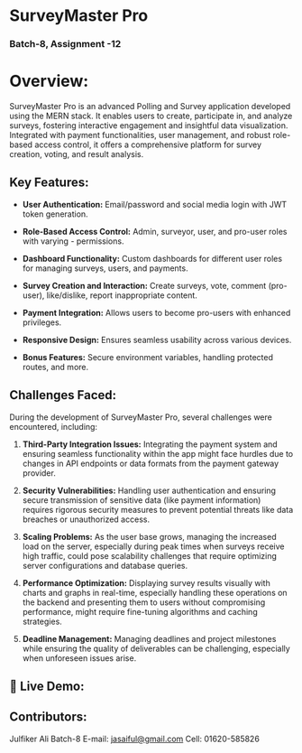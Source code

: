 # SurveyMaster Pro

### Batch-8, Assignment -12
# Overview:
SurveyMaster Pro is an advanced Polling and Survey application developed using the MERN stack. It enables users to create, participate in, and analyze surveys, fostering interactive engagement and insightful data visualization. Integrated with payment functionalities, user management, and robust role-based access control, it offers a comprehensive platform for survey creation, voting, and result analysis.

## Key Features:

- **User Authentication:** 
Email/password and social media login with JWT token generation.

- **Role-Based Access Control:** 
Admin, surveyor, user, and pro-user roles with varying - permissions.

- **Dashboard Functionality:** 
Custom dashboards for different user roles for managing surveys, users, and payments.

- **Survey Creation and Interaction:** 
Create surveys, vote, comment (pro-user), like/dislike, report inappropriate content.

- **Payment Integration:** 
Allows users to become pro-users with enhanced privileges.

- **Responsive Design:** 
Ensures seamless usability across various devices.

- **Bonus Features:** 
Secure environment variables, handling protected routes, and more.

## Challenges Faced:

During the development of SurveyMaster Pro, several challenges were encountered, including:

1. **Third-Party Integration Issues:**
   Integrating the payment system and ensuring seamless functionality within the app might face hurdles due to changes in API endpoints or data formats from the payment gateway provider.

2. **Security Vulnerabilities:**
   Handling user authentication and ensuring secure transmission of sensitive data (like payment information) requires rigorous security measures to prevent potential threats like data breaches or unauthorized access.

3. **Scaling Problems:**
   As the user base grows, managing the increased load on the server, especially during peak times when surveys receive high traffic, could pose scalability challenges that require optimizing server configurations and database queries.

4. **Performance Optimization:**
   Displaying survey results visually with charts and graphs in real-time, especially handling these operations on the backend and presenting them to users without compromising performance, might require fine-tuning algorithms and caching strategies.

5. **Deadline Management:**
   Managing deadlines and project milestones while ensuring the quality of deliverables can be challenging, especially when unforeseen issues arise.


## 🔗 Live Demo:


## Contributors:
Julfiker Ali
Batch-8
E-mail: jasaiful@gmail.com
Cell: 01620-585826